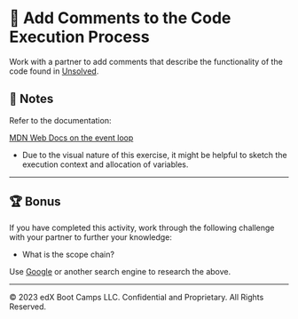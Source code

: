 # 📐 Add Comments to the Code Execution Process

Work with a partner to add comments that describe the functionality of the code found in [Unsolved](./Unsolved).

## 📝 Notes

Refer to the documentation:

[MDN Web Docs on the event loop](https://developer.mozilla.org/en-US/docs/Web/JavaScript/EventLoop)

- Due to the visual nature of this exercise, it might be helpful to sketch the execution context and allocation of variables.

---

## 🏆 Bonus

If you have completed this activity, work through the following challenge with your partner to further your knowledge:

- What is the scope chain?

Use [Google](https://www.google.com) or another search engine to research the above.

---

© 2023 edX Boot Camps LLC. Confidential and Proprietary. All Rights Reserved.
